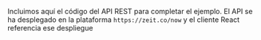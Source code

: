 Incluimos aquí el código del API REST para completar el ejemplo. El API se ha desplegado en la plataforma `https://zeit.co/now` y el cliente React referencia ese despliegue



